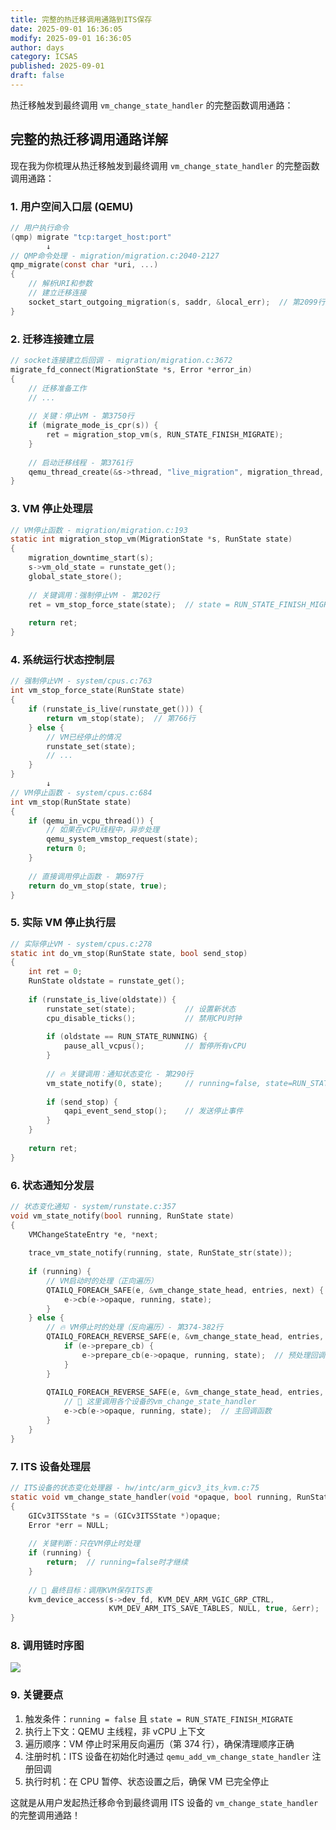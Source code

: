 ```yaml
---
title: 完整的热迁移调用通路到ITS保存
date: 2025-09-01 16:36:05
modify: 2025-09-01 16:36:05
author: days
category: ICSAS
published: 2025-09-01
draft: false
---
```


热迁移触发到最终调用 `vm_change_state_handler` 的完整函数调用通路：

## 完整的热迁移调用通路详解

现在我为你梳理从热迁移触发到最终调用 `vm_change_state_handler` 的完整函数调用通路：

### 1. 用户空间入口层 (QEMU)

```c
// 用户执行命令
(qmp) migrate "tcp:target_host:port"
        ↓
// QMP命令处理 - migration/migration.c:2040-2127
qmp_migrate(const char *uri, ...)
{
    // 解析URI和参数
    // 建立迁移连接
    socket_start_outgoing_migration(s, saddr, &local_err);  // 第2099行
}
```

### 2. 迁移连接建立层

```c
// socket连接建立后回调 - migration/migration.c:3672
migrate_fd_connect(MigrationState *s, Error *error_in)
{
    // 迁移准备工作
    // ...
    
    // 关键：停止VM - 第3750行
    if (migrate_mode_is_cpr(s)) {
        ret = migration_stop_vm(s, RUN_STATE_FINISH_MIGRATE);
    }
    
    // 启动迁移线程 - 第3761行
    qemu_thread_create(&s->thread, "live_migration", migration_thread, s, ...);
}
```

### 3. VM 停止处理层

```c
// VM停止函数 - migration/migration.c:193
static int migration_stop_vm(MigrationState *s, RunState state)
{
    migration_downtime_start(s);
    s->vm_old_state = runstate_get();
    global_state_store();
    
    // 关键调用：强制停止VM - 第202行
    ret = vm_stop_force_state(state);  // state = RUN_STATE_FINISH_MIGRATE
    
    return ret;
}
```

### 4. 系统运行状态控制层

```c
// 强制停止VM - system/cpus.c:763
int vm_stop_force_state(RunState state)
{
    if (runstate_is_live(runstate_get())) {
        return vm_stop(state);  // 第766行
    } else {
        // VM已经停止的情况
        runstate_set(state);
        // ...
    }
}
        ↓
// VM停止函数 - system/cpus.c:684
int vm_stop(RunState state)
{
    if (qemu_in_vcpu_thread()) {
        // 如果在vCPU线程中，异步处理
        qemu_system_vmstop_request(state);
        return 0;
    }
    
    // 直接调用停止函数 - 第697行
    return do_vm_stop(state, true);
}
```

### 5. 实际 VM 停止执行层

```c
// 实际停止VM - system/cpus.c:278
static int do_vm_stop(RunState state, bool send_stop)
{
    int ret = 0;
    RunState oldstate = runstate_get();
    
    if (runstate_is_live(oldstate)) {
        runstate_set(state);           // 设置新状态
        cpu_disable_ticks();           // 禁用CPU时钟
        
        if (oldstate == RUN_STATE_RUNNING) {
            pause_all_vcpus();         // 暂停所有vCPU
        }
        
        // 🔥 关键调用：通知状态变化 - 第290行
        vm_state_notify(0, state);     // running=false, state=RUN_STATE_FINISH_MIGRATE
        
        if (send_stop) {
            qapi_event_send_stop();    // 发送停止事件
        }
    }
    
    return ret;
}
```

### 6. 状态通知分发层

```c
// 状态变化通知 - system/runstate.c:357
void vm_state_notify(bool running, RunState state)
{
    VMChangeStateEntry *e, *next;
    
    trace_vm_state_notify(running, state, RunState_str(state));
    
    if (running) {
        // VM启动时的处理（正向遍历）
        QTAILQ_FOREACH_SAFE(e, &vm_change_state_head, entries, next) {
            e->cb(e->opaque, running, state);
        }
    } else {
        // 🔥 VM停止时的处理（反向遍历）- 第374-382行
        QTAILQ_FOREACH_REVERSE_SAFE(e, &vm_change_state_head, entries, next) {
            if (e->prepare_cb) {
                e->prepare_cb(e->opaque, running, state);  // 预处理回调
            }
        }
        
        QTAILQ_FOREACH_REVERSE_SAFE(e, &vm_change_state_head, entries, next) {
            // 🎯 这里调用各个设备的vm_change_state_handler
            e->cb(e->opaque, running, state);  // 主回调函数
        }
    }
}
```

### 7. ITS 设备处理层

```c
// ITS设备的状态变化处理器 - hw/intc/arm_gicv3_its_kvm.c:75
static void vm_change_state_handler(void *opaque, bool running, RunState state)
{
    GICv3ITSState *s = (GICv3ITSState *)opaque;
    Error *err = NULL;
    
    // 关键判断：只在VM停止时处理
    if (running) {
        return;  // running=false时才继续
    }
    
    // 🎯 最终目标：调用KVM保存ITS表
    kvm_device_access(s->dev_fd, KVM_DEV_ARM_VGIC_GRP_CTRL,
                      KVM_DEV_ARM_ITS_SAVE_TABLES, NULL, true, &err);
}
```

### 8. 调用链时序图

![](https://cdn.nlark.com/yuque/__mermaid_v3/6edac7dc466d6cf93544f612eb5b2d14.svg)

### 9. 关键要点

1. 触发条件：`running = false` 且 `state = RUN_STATE_FINISH_MIGRATE`
2. 执行上下文：QEMU 主线程，非 vCPU 上下文
3. 遍历顺序：VM 停止时采用反向遍历（第 374 行），确保清理顺序正确
4. 注册时机：ITS 设备在初始化时通过 `qemu_add_vm_change_state_handler` 注册回调
5. 执行时机：在 CPU 暂停、状态设置之后，确保 VM 已完全停止

这就是从用户发起热迁移命令到最终调用 ITS 设备的 `vm_change_state_handler` 的完整调用通路！